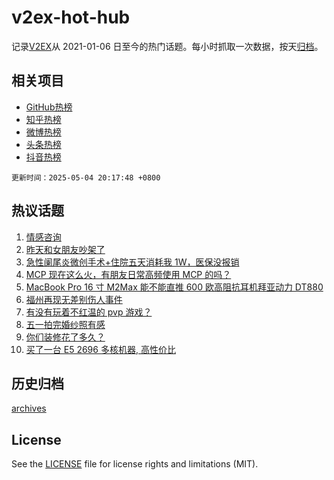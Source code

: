 # v2ex-hot-hub

 记录[V2EX](https://www.v2ex.com/)从 2021-01-06 日至今的热门话题。每小时抓取一次数据，按天[归档](archives)。
 
 ## 相关项目

- [GitHub热榜](https://github.com/lonnyzhang423/github-hot-hub)
- [知乎热榜](https://github.com/lonnyzhang423/zhihu-hot-hub)
- [微博热榜](https://github.com/lonnyzhang423/weibo-hot-hub)
- [头条热榜](https://github.com/lonnyzhang423/toutiao-hot-hub)
- [抖音热榜](https://github.com/lonnyzhang423/douyin-hot-hub)


 `更新时间：2025-05-04 20:17:48 +0800`

## 热议话题

1. [情感咨询](https://www.v2ex.com/t/1129575)
1. [昨天和女朋友吵架了](https://www.v2ex.com/t/1129597)
1. [急性阑尾炎微创手术+住院五天消耗我 1W，医保没报销](https://www.v2ex.com/t/1129573)
1. [MCP 现在这么火，有朋友日常高频使用 MCP 的吗？](https://www.v2ex.com/t/1129545)
1. [MacBook Pro 16 寸 M2Max 能不能直推 600 欧高阻抗耳机拜亚动力 DT880](https://www.v2ex.com/t/1129567)
1. [福州再现无差别伤人事件](https://www.v2ex.com/t/1129614)
1. [有没有玩着不红温的 pvp 游戏？](https://www.v2ex.com/t/1129607)
1. [五一拍完婚纱照有感](https://www.v2ex.com/t/1129587)
1. [你们装修花了多久？](https://www.v2ex.com/t/1129571)
1. [买了一台 E5 2696 多核机器, 高性价比](https://www.v2ex.com/t/1129622)

## 历史归档

[archives](archives)

## License

See the [LICENSE](LICENSE) file for license rights and limitations (MIT).
